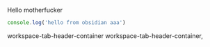 Hello motherfucker

``` ts
console.log('hello from obsidian aaa')
```

workspace-tab-header-container
workspace-tab-header-container,